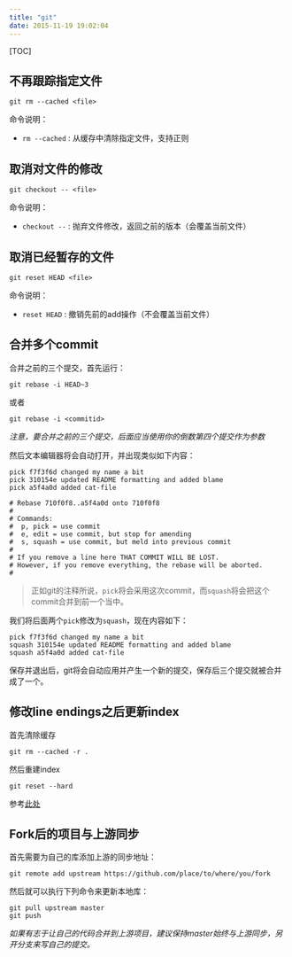 ```yaml
---
title: "git"
date: 2015-11-19 19:02:04
---
```

[TOC]

## 不再跟踪指定文件

```
git rm --cached <file>
```

命令说明：

- `rm --cached` : 从缓存中清除指定文件，支持正则

## 取消对文件的修改

```
git checkout -- <file>
```

命令说明：

- `checkout --` : 抛弃文件修改，返回之前的版本（会覆盖当前文件）

## 取消已经暂存的文件

```
git reset HEAD <file>
```

命令说明：

- `reset HEAD` : 撤销先前的add操作（不会覆盖当前文件）

## 合并多个commit

合并之前的三个提交，首先运行：

```
git rebase -i HEAD~3
```

或者

```
git rebase -i <commitid>
```

*注意，要合并之前的三个提交，后面应当使用你的倒数第四个提交作为参数*

然后文本编辑器将会自动打开，并出现类似如下内容：
```
pick f7f3f6d changed my name a bit
pick 310154e updated README formatting and added blame
pick a5f4a0d added cat-file

# Rebase 710f0f8..a5f4a0d onto 710f0f8
#
# Commands:
#  p, pick = use commit
#  e, edit = use commit, but stop for amending
#  s, squash = use commit, but meld into previous commit
#
# If you remove a line here THAT COMMIT WILL BE LOST.
# However, if you remove everything, the rebase will be aborted.
#
```

> 正如git的注释所说，`pick`将会采用这次commit，而`squash`将会把这个commit合并到前一个当中。

我们将后面两个`pick`修改为`squash`，现在内容如下：

```
pick f7f3f6d changed my name a bit
squash 310154e updated README formatting and added blame
squash a5f4a0d added cat-file
```

保存并退出后，git将会自动应用并产生一个新的提交，保存后三个提交就被合并成了一个。

## 修改line endings之后更新index

首先清除缓存
```
git rm --cached -r .
```

然后重建index
```
git reset --hard
```

参考[此处](https://help.github.com/articles/dealing-with-line-endings/#refreshing-a-repository-after-changing-line-endings)

## Fork后的项目与上游同步

首先需要为自己的库添加上游的同步地址：

```
git remote add upstream https://github.com/place/to/where/you/fork
```

然后就可以执行下列命令来更新本地库：

```
git pull upstream master
git push
```

*如果有志于让自己的代码合并到上游项目，建议保持master始终与上游同步，另开分支来写自己的提交。*